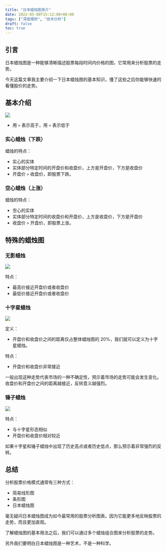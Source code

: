 ```yaml
---
title: "日本蜡烛图简介"
date: 2022-05-08T15:12:00+08:00
tags: ["深度理财", "技术分析"] 
draft: false
toc: true
---
```


## 引言

日本蜡烛图是一种能够清晰描述股票每段时间内价格的图，它常用来分析股票的走势。

今天这篇文章我主要介绍一下日本蜡烛图的基本知识，懂了这些之后你能够快速的看懂股价的走势。

<!--more-->

## 基本介绍

![](https://blog-1251237404.cos.ap-guangzhou.myqcloud.com/20220508y4O9Xu.jpg!m)

- 用 `>` 表示高于，用 `<` 表示低于

### 实心蜡烛（下跌）

蜡烛的特点：

- 实心的实体
- 实体部分特定时间的开盘价和收盘价，上方是开盘价，下方是收盘价
- 开盘价 `>` 收盘价，即股票下跌。

### 空心蜡烛（上涨）

蜡烛的特点：

- 空心的实体
- 实体部分特定时间的收盘价和开盘价，上方是收盘价，下方是开盘价
- 收盘价 `>` 开盘价，即股票上涨。


## 特殊的蜡烛图


### 无影蜡烛

![](https://blog-1251237404.cos.ap-guangzhou.myqcloud.com/20220508UYro6H.png!m)

特点：

- 最高价接近开盘价或者收盘价
- 最低价接近开盘价或者收盘价

### 十字星蜡烛

![](https://blog-1251237404.cos.ap-guangzhou.myqcloud.com/20220508imgdvl.png!m)

定义：

- 开盘价和收盘价之间的距离仅占整体蜡烛图的 20%，我们就可以定义为十字星蜡烛。

特点：

- 开盘价和收盘价非常接近

一般出现这种走势代表市场的一种不确定性，预示着市场的走势可能会发生变化。收盘价和开盘价之间的距离越接近，反转意义越强烈。

### 锤子蜡烛

![](https://blog-1251237404.cos.ap-guangzhou.myqcloud.com/20220508hE2ozA.png!m)

特点：

- 与十字星形态相似
- 开盘价和收盘价相对较近

如果十字星和锤子蜡烛中出现了历史高点或者历史低点，那么预示着非常强烈的反转。

## 总结

分析股票价格模式通常有三种方式：

- 简易线形图
- 条形图
- 日本蜡烛图

毫无疑问日本蜡烛图成为如今最常用的股票分析图表。因为它能更多地反映股票的走势，而且更加直观。

了解蜡烛图的基本用法之后，我们可以通过多个蜡烛组合图来分析股票的走势。

另外我们要明白日本蜡烛图是一种艺术，不是一种科学。
